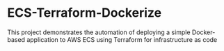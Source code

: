 # ECS-Terraform-Dockerize
This project demonstrates the automation of deploying a simple Docker-based application to AWS ECS using Terraform for infrastructure as code 
